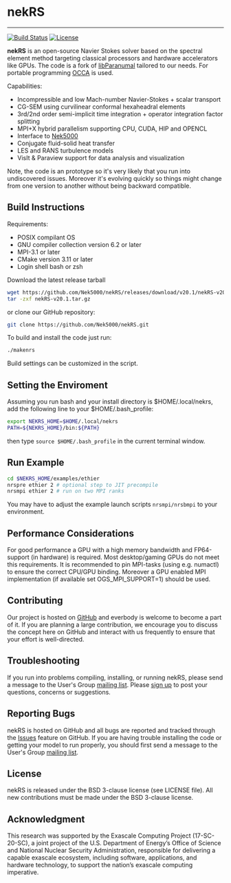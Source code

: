 # nekRS

-----------------

[![Build Status](https://travis-ci.com/Nek5000/nekRS.svg?branch=master)](https://travis-ci.com/Nek5000/nekRS)
[![License](https://img.shields.io/badge/License-BSD%203--Clause-orange.svg)](https://opensource.org/licenses/BSD-3-Clause)

**nekRS** is an open-source Navier Stokes solver based on the spectral element method targeting classical processors and hardware accelerators like GPUs. The code is a fork of [libParanumal](https://github.com/paranumal/libparanumal) tailored to our needs. For portable programming [OCCA](https://github.com/libocca/occa) is used.  

Capabilities:

* Incompressible and low Mach-number Navier-Stokes + scalar transport 
* CG-SEM using curvilinear conformal hexaheadral elements 
* 3rd/2nd order semi-implicit time integration + operator integration factor splitting
* MPI+X hybrid parallelism supporting CPU, CUDA, HIP and OPENCL
* Interface to [Nek5000](https://github.com/Nek5000/Nek5000) 
* Conjugate fluid-solid heat transfer
* LES and RANS turbulence models
* VisIt & Paraview support for data analysis and visualization

Note, the code is an prototype so it's very likely that you run into undiscovered issues. Moreover it's evolving quickly so things might change from one version to another without being backward compatible. 


## Build Instructions

Requirements:
* POSIX compilant OS
* GNU compiler collection version 6.2 or later
* MPI-3.1 or later
* CMake version 3.11 or later
* Login shell bash or zsh

Download the latest release tarball

```sh
wget https://github.com/Nek5000/nekRS/releases/download/v20.1/nekRS-v20.1.tar.gz 
tar -zxf nekRS-v20.1.tar.gz 
```


or clone our GitHub repository:

```sh
git clone https://github.com/Nek5000/nekRS.git
```

To build and install the code just run:

```sh
./makenrs
```
Build settings can be customized in the script.


## Setting the Enviroment

Assuming you run bash and your install directory is $HOME/.local/nekrs, 
add the following line to your $HOME/.bash_profile:

```sh
export NEKRS_HOME=$HOME/.local/nekrs
PATH=${NEKRS_HOME}/bin:${PATH}
```
then type `source $HOME/.bash_profile` in the current terminal window. 

## Run Example

```sh
cd $NEKRS_HOME/examples/ethier
nrspre ethier 2 # optional step to JIT precompile
nrsmpi ethier 2 # run on two MPI ranks
```
You may have to adjust the example launch scripts `nrsmpi/nrsbmpi` to your environment. 

## Performance Considerations
For good performance a GPU with a high memory bandwidth and FP64-support (in hardware) is required.
Most desktop/gaming GPUs do not meet this requirements.
It is recommended to pin MPI-tasks (using e.g. numactl) to ensure the correct CPU/GPU binding.
Moreover a GPU enabled MPI implementation (if available set OGS_MPI_SUPPORT=1) should be used.

## Contributing
Our project is hosted on [GitHub](https://github.com/Nek5000/nekRS) and everbody is welcome to become a part of it. If you are planning a large contribution, we encourage you to discuss the concept here on GitHub and interact with us frequently to ensure that your effort is well-directed.

## Troubleshooting
If you run into problems compiling, installing, or running nekRS, please send a message to the User's Group [mailing list](https://groups.google.com/forum/#!forum/nekRS). Please [sign up](https://groups.google.com/forum/#!forum/nekRS/join) to post your questions, concerns or suggestions.

## Reporting Bugs
nekRS is hosted on GitHub and all bugs are reported and tracked through the [Issues](https://github.com/Nek5000/nekRS/issues) feature on GitHub. If you are having trouble installing the code or getting your model to run properly, you should first send a message to the User's Group [mailing list](https://groups.google.com/forum/#!forum/nekRS).

## License
nekRS is released under the BSD 3-clause license (see LICENSE file). 
All new contributions must be made under the BSD 3-clause license.

## Acknowledgment
This research was supported by the Exascale Computing Project (17-SC-20-SC), 
a joint project of the U.S. Department of Energy’s Office of Science and National Nuclear Security 
Administration, responsible for delivering a capable exascale ecosystem, including software, 
applications, and hardware technology, to support the nation’s exascale computing imperative. 
